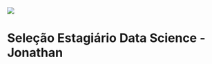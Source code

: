 <img src = "https://sasquadportador.blob.core.windows.net/general-images/header-blog-1.png" > 

# Seleção Estagiário Data Science - Jonathan

